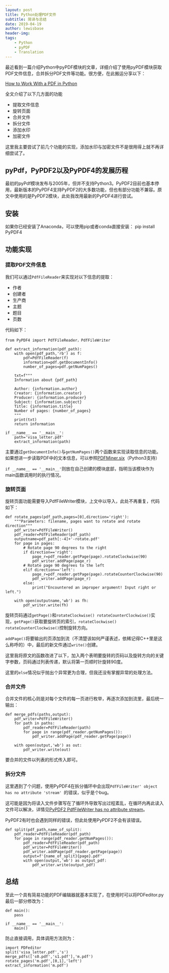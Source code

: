```yaml
---
layout: post
title: Python处理PDF文件
subtitle: 简译与总结
date: 2019-04-19
author: lewisbase
header-img:
tags: 
    - Python
    - pyPDF
    - Translation
---
```


最近看到一篇介绍Python中pyPDF模块的文章，详细介绍了使用pyPDF模块获取PDF文件信息，合并拆分PDF文件等功能。很方便，在此搬运分享以下：

[How to Work With a PDF in Python](https://realpython.com/pdf-python/)  

全文介绍了以下几方面的功能

* 提取文件信息
* 旋转页面
* 合并文件
* 拆分文件
* 添加水印
* 加密文件

这里我主要尝试了前几个功能的实现，添加水印与加密文件不是很用得上就不再详细尝试了。

## pyPdf，PyPDF2以及PyPDF4的发展历程

最初的pyPdf模块发布与2005年，但并不支持Python3。PyPDF2目前也基本停用，最新版本的PyPDF4支持PyPDF2的大多数功能，但也有部分功能不兼容。原文中使用的是PyPDF2模块，此处我改用最新的PyPDF4进行尝试。

## 安装

如果你已经安装了Anaconda，可以使用pip或者conda直接安装：
    pip install PyPDF4
    
## 功能实现

### 提取PDF文件信息

我们可以通过`PdfFileReader`来实现对以下信息的提取：

* 作者
* 创建者
* 生产商
* 主题
* 题目
* 页数

代码如下：

    from PyPDF4 import PdfFileReader，PdfFileWriter
    
    def extract_information(pdf_path):
        with open(pdf_path,'rb') as f:
            pdf=PdfFileReader(f)
            information=pdf.getDocumentInfo()
            number_of_pages=pdf.getNumPages()
            
        txt=f"""
        Information about {pdf_path}
        
        Author: {information.author}
        Creator: {information.creator}
        Producer: {information.producer}
        Subject: {information.subject}
        Title: {information.title}
        Number of pages: {number_of_pages}
        """
        print(txt)
        return information
    
    if __name__ == '__main__':
        path='visa_letter.pdf'
        extract_information(path)

主要通过`getDocumentInfo()`与`getNumPages()`两个函数来实现读取信息的功能。如果想进一步读取PDF中的文本信息，可以参照[PDFMiner.six](https://github.com/pdfminer/pdfminer.six)（Python3支持）

`if __name__ == '__main__'`则放在自己创建的模块底部，指明当该模块作为main函数调用时的执行情况。

### 旋转页面

旋转页面功能需要导入PdfFileWriter模块，上文中以导入，此处不再重复，代码如下：

    def rotate_pages(pdf_path,pages=[0],direction='right'):
        """Parameters: filename, pages want to rotate and rotate direction"""
        pdf_writer=PdfFileWriter()
        pdf_reader=PdfFileReader(pdf_path)
        outputname=pdf_path[:-4]+'-rotate.pdf'
        for page in pages:
            # Rotate page 90 degrees to the right
            if direction=='right':
                page_r=pdf_reader.getPage(page).rotateClockwise(90)
                pdf_writer.addPage(page_r)
            # Rotate page 90 degrees to the left
            elif direction=='left':
                page_r=pdf_reader.getPage(page).rotateCounterClockwise(90)
                pdf_writer.addPage(page_r)
            else:
                print("Encountered an improper argument! Input right or left.")
        
        with open(outputname,'wb') as fh:
            pdf_writer.write(fh)

旋转页码通过`getPage()`和`rotateClockwise() rotateCounterClockwise()`实现，`getPage()`获取要旋转页的索引，`rotateClockwise() rotateCounterClockwise()`控制旋转方向。

`addPage()`将要输出的页添加到流（不清楚该如何严谨表述，依稀记得C++里是这么称呼的）中，最后的新文件通过`write()`创建。

这里我将原文的函数改进了以下，加入两个表明要旋转的页码以及旋转方向的关键字参数，页码通过列表传递，默认将第一页顺时针旋转90度。

这里的`else`情况似乎抛出个异常更为合理，但我还没有掌握异常的处理方法。

### 合并文件

合并文件的核心则是对每个文件的每一页进行枚举，再逐次添加到流里，最后统一输出：

    def merge_pdfs(paths,output):
        pdf_writer=PdfFileWriter()
        for path in paths:
            pdf_reader=PdfFileReader(path)
            for page in range(pdf_reader.getNumPages()):
                pdf_writer.addPage(pdf_reader.getPage(page))
                
        with open(output,'wb') as out:
            pdf_writer.write(out)

要合并的文件以列表的形式传入即可。

### 拆分文件

这里遇到了个问题，使用PyPDF4在拆分循环中会出现`PdfFileWriter' object has no attribute 'stream' `的错误，似乎是个bug。

这可能是因为将读入文件步骤写在了循环外导致写出过程紊乱，在循环内再此读入文件可以解决，详情见[PyPDF2 PdfFileWriter has no attribute stream](https://stackoverflow.com/questions/40168027/pypdf2-pdffilewriter-has-no-attribute-stream)。

PyPDF2有时也会遇到同样的错误，但此处使用PyPDF2不会有该错误。

    def split(pdf_path,name_of_split):
        pdf_reader=PdfFileReader(pdf_path)
        for page in range(pdf_reader.getNumPages()):
            pdf_reader=PdfFileReader(pdf_path)
            pdf_writer=PdfFileWriter()
            pdf_writer.addPage(pdf_reader.getPage(page))
            output=f'{name_of_split}{page}.pdf'
            with open(output,'wb') as output_pdf:
                pdf_writer.write(output_pdf)

## 总结

至此一个具有简易功能的PDF编辑器就基本实现了，在使用时可以将PDFeditor.py最后一部分修改为：

    def main():
        pass
    
    if __name__ == '__main__':
        main()

防止直接调用，具体调用方法则为：

    import PDFeditor
    split('visa_letter.pdf','s')
    merge_pdfs(['s0.pdf','s1.pdf'],'m.pdf')
    rotate_pages('m.pdf',[0,1],'left')
    extract_information('m.pdf')

